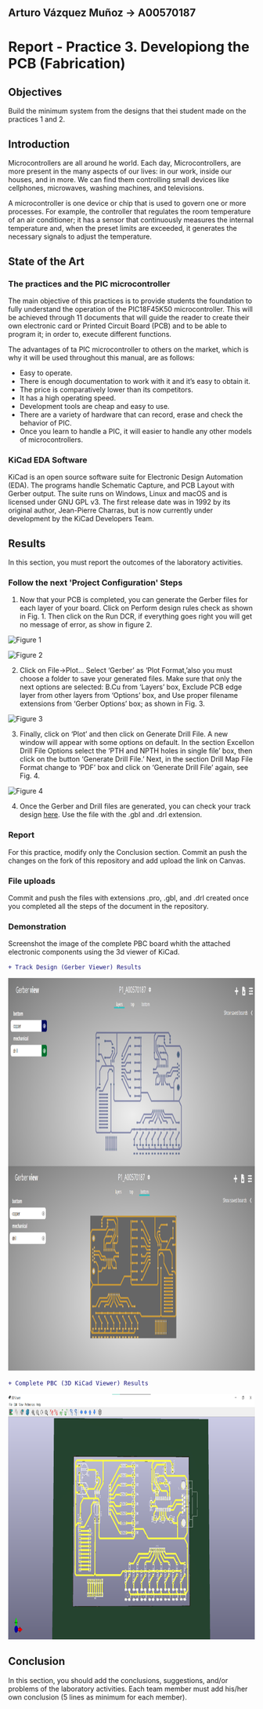 ## Arturo Vázquez Muñoz → A00570187
# Report - Practice 3. Developiong the PCB (Fabrication)

## Objectives

Build the minimum system from the designs that thei student made on the practices 1 and 2.

## Introduction

Microcontrollers are all around  he world. Each day, Microcontrollers, are more present in the many aspects of our lives: in our work, inside our houses, and in more. We can find them controlling small devices like cellphones, microwaves, washing machines, and televisions.

A microcontroller is one device or chip that is used to govern one or more processes. For example, the controller that regulates the room temperature of an air conditioner; it has a sensor that continuously measures the internal temperature and, when the preset limits are exceeded, it generates the necessary signals to adjust the temperature.

## State of the Art

### The practices and the PIC microcontroller

The main objective of this practices is to provide students the foundation to fully understand the operation of the PIC18F45K50 microcontroller. This will be achieved through 11 documents that will guide the reader to create their own electronic card or Printed Circuit Board (PCB) and to be able to program it; in order to, execute different functions.

The advantages of ta PIC microcontroller to others on the market, which is why it will be used throughout this manual, are as follows:

- Easy to operate.
- There is enough documentation to work with it and it’s easy to obtain it.
- The price is comparatively lower than its competitors.
- It has a high operating speed.
- Development tools are cheap and easy to use.
- There are a variety of hardware that can record, erase and check the behavior of PIC.
- Once you learn to handle a PIC, it will easier to handle any other models of microcontrollers.


### KiCad EDA Software

KiCad is an open source software suite for Electronic Design Automation (EDA). The programs handle Schematic Capture,
and PCB Layout with Gerber output. The suite runs on Windows, Linux and macOS and is licensed under GNU GPL v3. The
first release date was in 1992 by its original author, Jean-Pierre Charras, but is now currently under development by
the KiCad Developers Team. 

## Results

In this section, you must report the outcomes of the laboratory activities.

### Follow the next 'Project Configuration' Steps

1. Now that your PCB is completed, you can generate the Gerber files for each layer of your board. Click on Perform design rules check as shown in Fig. 1. Then click on the Run DCR, if everything goes right you will get no message of error, as show in figure 2.

![Figure 1](./img/fig1.png)

![Figure 2](./img/fig2.png)

2. Click on File→Plot... Select ‘Gerber’ as ‘Plot Format,’also you must choose a folder to save your generated files. Make sure that only the next options are selected: B.Cu from ‘Layers’ box, Exclude PCB edge layer from other layers from ‘Options’ box, and Use proper filename extensions from ‘Gerber Options’ box; as shown in Fig. 3.

![Figure 3](./img/fig3.png)

3. Finally, click on ‘Plot’ and then click on Generate Drill File. A new window will appear with some options on default. In the section Excellon Drill File Options select the ‘PTH and NPTH holes in single file’ box, then click on the button ‘Generate Drill File.’ Next, in the section Drill Map File Format change to ‘PDF’ box and click on ‘Generate Drill File’ again, see Fig. 4.

![Figure 4](./img/fig4.png)

4. Once the Gerber and Drill files are generated, you can check your track design [here](https://www.pcbgogo.com/GerberViewer.html). Use the file with the .gbl and .drl extension.

### Report
For this practice, modify only the Conclusion section. Commit an push the changes on the fork of this repository and add
upload the link on Canvas.

### File uploads
Commit and push the files with extensions .pro, .gbl, and .drl  created once you completed all the steps of the document in the repository.

### Demonstration
Screenshot the image of the complete PBC board whith the attached electronic components using the 3d viewer of KiCad.
```diff
+ Track Design (Gerber Viewer) Results
```
<img src="P3_Results.png" width="1000" height="800" >

```diff
+ Complete PBC (3D KiCad Viewer) Results
```
<img src="3D_KiCadViewer.png" width="1000" height="500" >

## Conclusion

In this section, you should add the conclusions, suggestions, and/or problems of the laboratory activities. Each team member must add his/her own conclusion (5 lines as minimum for each member).
